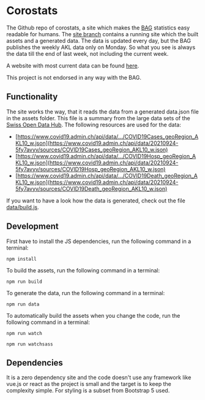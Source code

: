 # Corostats

The Github repo of corostats, a site which makes the [BAG](https://www.bag.admin.ch) statistics easy readable for humans. The [site branch](https://github.com/corostats/corostats/tree/site) contains a running site which the built assets and a generated data. The data is updated every day, but the BAG publishes the weekly AKL data only on Monday. So what you see is always the data till the end of last week, not including the current week.

A website with most current data can be found [here](https://corostats.ch).

This project is not endorsed in any way with the BAG.

## Functionality
The site works the way, that it reads the data from a generated data.json file in the assets folder. This file is a summary from the large data sets of the [Swiss Open Data Hub](https://opendata.swiss/en/dataset/covid-19-schweiz). The following resources are used for the data:

- [https://www.covid19.admin.ch/api/data/.../COVID19Cases_geoRegion_AKL10_w.json](https://www.covid19.admin.ch/api/data/20210924-5fy7avyv/sources/COVID19Cases_geoRegion_AKL10_w.json)
- [https://www.covid19.admin.ch/api/data/.../COVID19Hosp_geoRegion_AKL10_w.json](https://www.covid19.admin.ch/api/data/20210924-5fy7avyv/sources/COVID19Hosp_geoRegion_AKL10_w.json)
- [https://www.covid19.admin.ch/api/data/.../COVID19Death_geoRegion_AKL10_w.json](https://www.covid19.admin.ch/api/data/20210924-5fy7avyv/sources/COVID19Death_geoRegion_AKL10_w.json)

If you want to have a look how the data is generated, check out the file [data/build.js](https://github.com/corostats/corostats/blob/main/data/build.js).

## Development
First have to install the JS dependencies, run the following command in a terminal:

`npm install`

To build the assets, run the following command in a terminal:

`npm run build`

To generate the data, run the following command in a terminal:

`npm run data`

To automatically build the assets when you change the code, run the following command in a terminal:

`npm run watch`

`npm run watchsass`

## Dependencies
It is a zero dependency site and the code doesn't use any framework like vue.js or react as the project is small and the target is to keep the complexity simple. For styling is a subset from Bootstrap 5 used.
